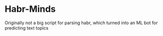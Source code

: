 # Habr-Minds
Originally not a big script for parsing habr, which turned into an ML bot for predicting text topics

